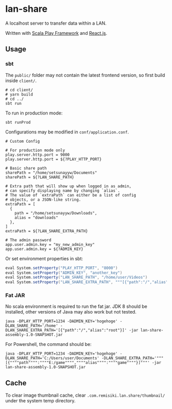 # lan-share

A localhost server to transfer data within a LAN.

Written with [Scala Play Framework](https://www.playframework.com/) and [React.js](https://ja.reactjs.org/).

## Usage

### sbt

The `public/` folder may not contain the latest frontend version, so first build inside `client/`.

```shell
# cd client/
# yarn build
# cd ../
sbt run
```

To run in production mode:

```shell
sbt runProd
```

Configurations may be modified in `conf/application.conf`.

```apacheconf
# Custom Config

# For production mode only
play.server.http.port = 9000
play.server.http.port = ${?PLAY_HTTP_PORT}

# Basic share path
sharePath = "/home/setsunayyw/Documents"
sharePath = ${?LAN_SHARE_PATH}

# Extra path that will show up when logged in as admin, 
# can specify displaying name by changing `alias`. 
# The value of `extraPath` can either be a list of config 
# objects, or a JSON-like string.
extraPath = [
  {
    path = "/home/setsunayyw/Downloads",
    alias = "downloads"
  },
]
extraPath = ${?LAN_SHARE_EXTRA_PATH}

# The admin password
app.user.admin.key = "my_new_admin_key"
app.user.admin.key = ${?ADMIN_KEY}
```

Or set environment properties in sbt:

```scala
eval System.setProperty("PLAY_HTTP_PORT", "8000")
eval System.setProperty("ADMIN_KEY", "another_key")
eval System.setProperty("LAN_SHARE_PATH", "/home/user/Videos")
eval System.setProperty("LAN_SHARE_EXTRA_PATH", """[{"path":"/","alias":"root"},{"path":"/home/","alias":"home"}]""")
```

### Fat JAR

No scala environment is required to run the fat jar. JDK 8 should be installed, other versions of Java may also work but not tested.

```shell
java -DPLAY_HTTP_PORT=1234 -DADMIN_KEY='hogehoge' -DLAN_SHARE_PATH='/home' -DLAN_SHARE_EXTRA_PATH='[{"path":"/","alias":"root"}]' -jar lan-share-assembly-1.0-SNAPSHOT.jar
```

For Powershell, the command should be:

```shell
java -DPLAY_HTTP_PORT=1234 -DADMIN_KEY='hogehoge' -DLAN_SHARE_PATH='C:/Users/user/Documents' -DLAN_SHARE_EXTRA_PATH='"""[{""""path"""":""""E:/game"""",""""alias"""":""""game""""}]"""' -jar lan-share-assembly-1.0-SNAPSHOT.jar
```

## Cache

To clear image thumbnail cache, clear `.com.remisiki.lan.share/thumbnail/` under the system temp directory.